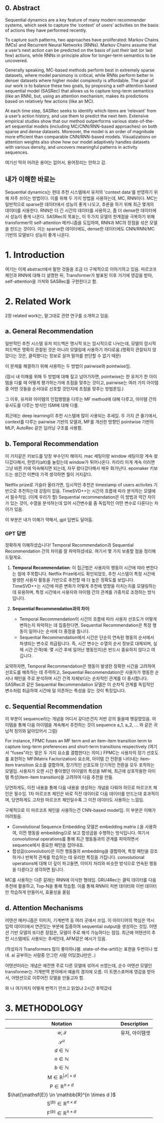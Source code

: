 ## 0. Abstract

Sequential dynamics are a key feature of many modern recommender systems, which seek to capture the ‘context’ of users’ activities on the basis of actions they have performed recently. 

To capture such patterns, two approaches have proliferated: Markov Chains (MCs) and Recurrent Neural Networks (RNNs). Markov Chains assume that a user’s next action can be predicted on the basis of just their last (or last few) actions, while RNNs in principle allow for longer-term semantics to be uncovered. 

Generally speaking, MC-based methods perform best in extremely sparse datasets, where model parsimony is critical, while RNNs perform better in denser datasets where higher model complexity is affordable. The goal of our work is to balance these two goals, by proposing a self-attention based sequential model (SASRec) that allows us to capture long-term semantics (like an RNN), but, using an attention mechanism, makes its predictions based on relatively few actions (like an MC). 

At each time step, SASRec seeks to identify which items are ‘relevant’ from a user’s action history, and use them to predict the next item. Extensive empirical studies show that our method outperforms various state-of-the-art sequential models (including MC/CNN/RNN-based approaches) on both sparse and dense datasets. Moreover, the model is an order of magnitude more efficient than comparable CNN/RNN-based models. Visualizations on attention weights also show how our model adaptively handles datasets with various density, and uncovers meaningful patterns in activity sequences.


여기선 딱히 어려운 용어는 없어서, 용어정리는 안하고 감.

## 내가 이해한 바로는
Sequential dynamics는 현대 추천 시스템에서 유저의 'context data'를 반영하기 위해 자주 쓰이는 방법이다. 이를 위해 두 가지 방법을 사용하는데, MC, RNN이다. MC는 일반적으로 sparse한 데이터에서 성능이 좋게 나오고, 추론을 하기 위해 최근 몇개의 데이터를 사용한다. RNN은 더 긴 시간의 데이터를 사용하고, 좀 더 dense한 데이터에서 성능이 좋게 나온다. SASRec의 목표는, 이 두가지 모델의 한계점을 극복하기 위해 transformer의 self-attention 메커니즘을 도입하여, RNN과 MC의 장점을 섞은 모델을 만드는 것이다. 이는 sparse한 데이터에도, dense한 데이터에도 CNN/RNN/MC 기반의 모델보다 성능이 좋게 나온다.

# 1. Introduction

여기는 이제 abstract에서 말한 것들을 조금 더 구체적으로 이야기하고 있음. 마르코프 체인과 RNN에 대해 더 설명한 뒤, Transformer가 발표된 이후 거기에 영감을 받아, self-attention을 가져와 SASRec를 구현한다고 함.

# 2. Related Work
2장 related work는, 말그대로 관련 연구를 소개하고 있음.
## a. General Recommendation
일반적인 추천 시스템 유저 피드백은 명시적 또는 암시적으로 나뉘는데, 모델의 암시적 피드백은 명확히 관찰된 것은 아니라 모델링에 사용하기 까다로움.(명확히 관찰되지 않았다는 것은, 클릭했다는 정보로 살까 말까를 판단할 수 없기 때문) 

이 문제를 해결하기 위해 사용하는 두 방법이 pairwise와 pointwise임. 

(잠시 내 이해를 위해 두 방법에 대해 짚고 넘어가자면, pointwise는 한 유저가 한 아이템을 다룰 때 어떻게 평가하는가에 초점을 맞추는 것이고, pairwise는 여러 가지 아이템 중 어떤 것들을 순서대로 선호할 것인지에 초점을 맞추는 방법론임.) 

그 이후, 유저와 아이템의 인접행렬을 다루는 MF method에 대해 다루고, 아이템 간의 유사도를 다루는 방식인 ISM에 대해 다룸. 

최근에는 deep learning이 추천 시스템에 많이 사용되는 추세임. 
두 가지 큰 줄기에서, context를 다루는 pairwise 기반의 모델과, MF를 개선한 방향인 pointwise 기반의 MLP, AutoRec 같은 딥러닝 구조를 사용함.

## b. Temporal Recommendation
이 거지같은 키보드를 당장 부수던지 해야지. mac 세팅이랑 window 세팅이랑 계속 왔다갔다해서, 한영키(alt)를 눌렀는데 window가 튀어나온다. 차라리 이게 계속 이러면 그냥 바뀐 키에 익숙해지면 되는데, 자꾸 왔다갔다해서 매우 화가난다. epomaker 키보드는 생긴건 이쁜데 가격 생각하면 퀄이 거지같다.

Netflix prize로 거슬러 올라가면, 임시적인 추천은 timestamp of users activites 기반으로 추천하는데 강점이 있음. TimeSVD++는 시간의 흐름에 따라 분석하는 모델에서 필수적임. 
(이제 우리가 할) Sequential recommendation은 이 방법과 약간 차이가 있는 것이, 수열을 분석하는데 있어 시간변수를 좀 독립적인 어떤 변수로 다룬다는 차이가 있음.

이 부분은 내가 이해가 약해서, gpt 답변도 달아둠.

### GPT 답변
정확하게 이해하셨습니다! Temporal Recommendation과 Sequential Recommendation 간의 차이를 잘 파악하셨네요. 여기서 몇 가지 보충할 점을 정리해드릴게요.

1. **Temporal Recommendation**: 이 접근법은 사용자의 행동이 시간에 따라 변한다는 점에 주목합니다. Netflix Prize에서도 확인되었듯, 추천 시스템이 특정 시간에 발생한 사용자 활동을 기반으로 추천할 때 더 높은 정확도를 보입니다. TimeSVD++는 시간에 따른 변화가 어떻게 추천에 영향을 미치는지를 모델링하는 데 유용하며, 특정 시간에서 사용자와 아이템 간의 관계를 가중치로 조정하는 방식입니다.
    
2. **Sequential Recommendation과의 차이**:
    
    - Temporal Recommendation이 시간의 흐름에 따라 사용자 선호도가 어떻게 변하는지 파악하는 데 집중한다면, Sequential Recommendation은 특정 행동이 일어나는 순서에 더 중점을 둡니다.
    - Sequential Recommendation에서 시간은 단순히 연속된 행동의 순서에서 파생되는 변수로 취급됩니다. 즉, 시간 변수는 수열의 순서 정보로 대체되며, 실제 시간 간격(예: 몇 시간 후에 일어난 행동인지)은 반드시 중요하지 않다고 여깁니다.

요약하자면, Temporal Recommendation은 행동이 발생한 정확한 시간을 고려하여 선호도를 예측하는 데 주력하고, Sequential Recommendation은 사용자가 행동한 순서나 패턴을 주로 분석하며 시간 간격 자체보다는 순차적인 관계를 더 중시합니다. SASRec과 같은 Sequential Recommendation 모델은 이 순차적 관계를 독립적인 변수처럼 취급하여 시간에 덜 의존하는 특성을 갖는 것이 특징입니다.


## c. Sequential Recommendation
이 부분이 sequence라는 개념을 어디서 갖다쓴건지 저번 강의 들을때 헷갈렸었음. 아이템을 통해 다음 아이템을 계속해서 추천하는 것이 sequence a_1, a_2, ... 와 같은 귀납적 정의와 닮아있어서 그럼)

For instance, FPMC fuses an MF term and an item-item transition term to capture long-term preferences and short-term transitions respectively (여기서 "fuses"라는 말은 두 가지 요소를 결합한다는 의미.) FPMC는 사용자의 장기 선호도를 표현하는 MF(Matrix Factorization) 요소와, 아이템 간 전환을 나타내는 item-item transition 요소를 결합하여, 장기적인 선호도와 단기적인 전환을 모두 포착하는 모델임. 사용자가 오랜 시간 좋아했던 아이템의 특성을 MF에, 최근에 상호작용한 아이템 특성(item-item transition)을 고려하여 다음 추천을 만듦.

당연하게도, 이전 내용을 통해 다음 내용을 생성하는 개념을 다뤄야 하므로 마르코프 체인은 필수임. 1차 마르코프 체인은 바로 직전 데이터로 다음 데이터를 만드는데 효과적이며, 당연하게도 고차원 마르코프 체인일수록 그 이전 데이터도 사용하는 느낌임. 

구체적으로 이 마르코프 체인을 사용하는건 CNN-based model임. 이 부분은 이해가 어려웠음.

- Convolutional Sequence Embedding 모델은 embedding matrix $L$을 사용하여, 이전 행동을 embedding으로 보고 합성곱을 수행하는 방식입니다. 여기서 convolutional operations를 통해 최근 행동들과의 관계를 파악하면서 sequence에서 중요한 패턴을 잡아내죠.
- 합성곱(convolution)은 이전 행동들의 embedding을 결합하여, 특정 패턴을 강조하거나 반복적 관계를 학습하는 데 유리한 특징을 가집니다. convolutional operations에 대해 더 깊이 파고들면, 이미지 처리와 비슷한 방식으로 연속된 행동을 다룬다고 생각하면 됩니다.

MC를 사용하는 다른 갈래는 RNN에 이식한 형태임. GRU4Rec는 클릭 데이터를 다음 추천에 활용하고, Top-N을 통해 학습함. 이를 통해 RNN이 저번 데이터와 이번 데이터만 학습하게 만들어서, 효율성을 올림

## d. Attention Mechanisms 
어텐션 매커니즘은 이미지, 기계번역 등 여러 곳에서 쓰임. 이 아이디어의 핵심은 역시 입력 데이터에서 연관있는 부분에 집중하여 sequential output을 생성하는 것임. 
어텐션 기반 모델의 또다른 장점은, 모델이 주로 해석 가능하다는 점임. 최근에 어텐션이 추천 시스템에도 사용되는 추세인데, AFM같은 예시가 있음. 

(작성자가 Transformers 많이 좋아하나봄. state-of-the-art라는 표현을 두번이나 썼네. ai 공부하는 사람중 안그런 사람 어딨겠냐만은..) 

어텐션이라는 개념은 예전엔 주로 다른 모델에 섞어서 쓰였는데, 순수 어텐션 모델인 transformer는 기계번역 분야에서 예술의 경지에 오름. 이 트랜스포머에 영감을 받아서, 어텐션으로 이루어진 모델을 만들고자 함.

와 나 여기까지 어떻게 번역기 안쓰고 읽었냐
2시간 후딱갔네

# 3. METHODOLOGY

|                            Notation                            | Description |
| :------------------------------------------------------------: | :---------- |
|                   $\mathcal{U}, \mathcal{I}$                   | 유저, 아이템셋    |
|                       $\mathcal{S}^{u}$                        |             |
|                       $d \in \mathbb{N}$                       |             |
|                       $n \in \mathbb{N}$                       |             |
|                       $b \in \mathbb{N}$                       |             |
| $\mathsf{M} \in \mathbb{R}^{\vert \mathcal{I}\vert \times d }$ |             |
|           $\mathsf{P} \in \mathbb{R}^{n \times d }$            |             |
|        $\hat{\mathsf{E}} \in \mathbb{R}^{n \times d }$         |             |
|        $\mathsf{S} ^{(b)} \in \mathbb{R}^{n \times d }$        |             |
|       $\mathsf{F} ^{(b)}  \in \mathbb{R}^{n \times d }$        |             |

